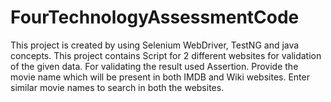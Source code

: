 # FourTechnologyAssessmentCode
This project is created by using Selenium WebDriver, TestNG and java concepts.
This project contains Script for 2 different websites for validation of the given data.
For validating the result used Assertion.
Provide the movie name which will be present in both IMDB and Wiki websites. 
Enter similar movie names to search in both the websites.
